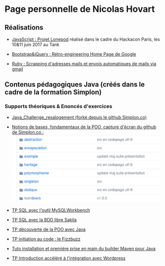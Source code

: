 # Page personnelle de Nicolas Hovart

## Réalisations

* [JavaScript : Projet Lonepod](https://NicolasHov.github.io/lonepod/#svg) réalisé dans le cadre du Hackacon Paris, les 10&11 juin 2017 au Tank

* [Bootstrap&jQuery : Rétro-engineering Home Page de Google](https://github.com/NicolasHov/home_page_google)

* [Ruby : Scrapping d'adresses mails et envois automatiques de mails via gmail](https://github.com/NicolasHov/THPsemaine2/tree/master/Scrapping)
 
<!--* (Projet de création d'une application Web Java avec Spring Boot et Hibernate (techno front à déterminer)...) -->
<!--* (Création d'une interface ReactJS pour l'application Web Java -->
<!--Selon progression :-->
<!--* Création d'une page web de ressources HTML/CSS en ReactJS-->

## Contenus pédagogiques Java (créés dans le cadre de la formation Simplon)

### Supports théoriques & Enoncés d'exercices

* [Java_Challenge_resalogement (forké depuis le github Simplon.co)](https://github.com/NicolasHov/Java_Challenge_resalogement)

* [Notions de bases, fondamentaux de la POO, capture d'écran du github de Simplon.co :](https://github.com/simplonco/java-initiation)
  ![Capture d'écran](java-initiation.png) 
  
* [TP SQL avec l'outil MySQLWorkbench](https://github.com/NicolasHov/SQL-TP-MySQLWorkbench)

* [TP SQL avec la BDD libre Sakila](https://github.com/NicolasHov/SQL-TP-Sakila)

* [TP découverte de la POO avec Java](https://github.com/NicolasHov/catch-them-all)

* [TP initiation au code : le Fizzbuzz](https://github.com/NicolasHov/java-fizzbuzz)

* [Tuto installation et première prise en main du builder Maven pour Java](https://github.com/NicolasHov/Java-tuto-Maven)

* [TP Introduction accéléré à l'intégration avec Wordpress](https://github.com/NicolasHov/wordpress-TP)
